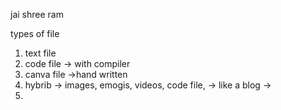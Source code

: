 jai shree ram

types of file
1. text file
2. code file -> with compiler
3. canva file ->hand written
4. hybrib -> images, emogis, videos, code file, -> like a blog ->
5. 
